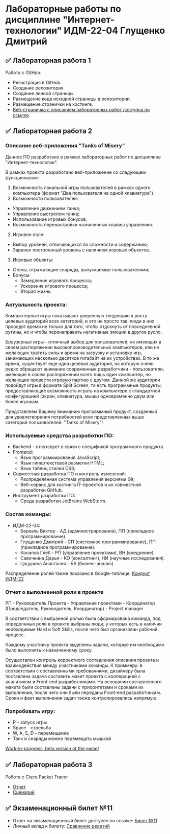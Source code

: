# Лабораторные работы по дисциплине "Интернет-технологии" ИДМ-22-04 Глущенко Дмитрий

## ✅ Лабораторная работа 1

Работа с GitHub:

* Регистрация в GitHub.
* Создание репозитория.
* Создание личной страницы.
* Размещение кода исходной страницы в репозитории.
* Размещение странички на хостинге.
* [Веб-страничка с описанием лабораторных работ доступна по ссылке](https://d-glush.github.io/tanki-otchet/).

## ✅ Лабораторная работа 2

### Описание веб-приложения "Tanks of Misery"

Данное ПО разработано в рамках лабораторных работ по дисциплине "Интернет-технологии".

В рамках проекта разработано веб-приложение со следующем функционалом:
1. Возможность локальной игры пользователей в рамках одного компьютера (формат "Два пользователя на одной клавиатуре").
2. Возможности пользователей:
* Управление движением танка;
* Управление выстрелом танка;
* Использование игровых бонусов;
* Возможность перенастройки назначенных клавиш управления.
2. Игровое поле:
* Выбор уровней, отличающихся по сложности и содержанию;
* Заранее построенный уровень с наличием игровых объектов.
3. Игровые объекты:
* Стены, отражающие снаряды, выпускаемые пользователями;
* Бонусы:
   + Замедление игрового процесса;
   + Ускорение игрового процесса;
   + Вторая жизнь.

### Актуальность проекта:

Компьютерные игры показывают уверенную тенденцию к росту целевых аудиторий всех категорий, и это не просто так: люди в них проводят время не только для того, чтобы отдохнуть от повседневной рутины, но и чтобы перенаправить негативные эмоции в другое русло.

Браузерные игры - отличный выбор для пользователей, не имеющих в своём распоряжении высокопроизводительных компьютеров, или не желающих тратить силы и время на загрузку и установку игр, занимающих несколько десятков гигабайт на их устройствах. В то же время, существует еще одна целевая аудитория, на которую очень редко обращают внимание современные разработчики - пользователи, имеющие в своем распоряжении всего лишь один компьютер, но желающие провести игровую партию с другом. Данной же аудитории подойдут игры в формате Split Screen, то есть программные продукты, предоставляющие возможность играть на компьютере с стандартной конфигурацией (экран, клавиатура, мышь) одновременно двум или более игрокам.

Представляем Вашему вниманию программный продукт, созданный для удовлетворения потребностей всех представленных выше категорий пользователей: "Tanks of Misery"!

### Используемые средства разработки ПО:

* Backend - отсутсвует в связи с спецификой программного продукта.
* Frontend:
   + Язык программирования JavaScript;
   + Язык гипертекстовой разметки HTML;
   + Язык таблиц стилей CSS;
* Совместная разработка ПО и контроль изменений:
   + Распределённая система управления версиями Git;
   + Веб-сервис для хостинга IT-проектов и их совместной разработки GitHub.
* Инструмент разработки ПО:
   + Среда разработки JetBrains WebStorm.

### Состав команды:

+ ИДМ-22-04:
   * Беркаль Виктор - АД (администрирование), ПП (прикладное программирование).
   * Глущенко Дмитрий - СП (системное программирование), ПП (прикладное программирование).
   * Косилов Глеб - РП (управление проектами), ВН (внедрение).
   * Савочкина Дарья - КО (консалтинг), НИ (научные исследования).
   * Цацурина Анастасия - БА (бизнес-анализ).

Распределение ролей также показано в Google-таблице:
[Кондуит ИДМ-22](https://docs.google.com/spreadsheets/d/1ypxgDUpNsaAK5PH90dTfGKdtDnWaeEDWfupEbDokN6A/edit?usp=sharing)

### Отчет о выполненной роли в проекте

РП - Руководитель Проекта - Управление проектами - Координатор (Председатель, Руководитель, Координатор) - Project manager

В соответствии с выбранной ролью была сформирована команда, под определнные роли в проекте выбраны люди, у которых есть в наличии необходимые Hard и Soft Skills, после чего был организован рабочий процесс.

Каждому участнику проекта выделены задачи, которые им необходимо было выполнять к назначенному сроку.

Осуществлен контроль корректного составления описания проекта и взаимодействия между участниками команды. К приммеру: в соответствии с составленными требованиями, дизайнеру была поставлена задача составить макет проекта с кооперацией с аналитиком и Front-end разработчиками. На основании составленного макета были составлены задачи с приоритетами и сроками их выполнения, после чего они были переданы Front-end разработчикам. Сроки и факт выполнения задач также контролировались напрямую.

### Попробовать игру:
* P - запуск игры
* Space - стрельба
* W, A, S, D - перемещение
* Танк и снаряды можно перемещать мышкой

[Work-in-progress, beta version of the game!](https://d-glush.github.io/landing/)

## ✅ Лабораторная работа 3

Работа с Cisco Packet Tracer

* [Отчет](https://github.com/d-glush/d-glush.github.io/raw/main/ИТ_Глущенко_ЛР3.docx)
* [Сценарий](https://github.com/d-glush/d-glush.github.io/raw/main/ИТ_ЛР3_Сценарий.pka)

## ✅ Экзаменационный билет №11

* Ответ на экзаменационный билет доступен по ссылке: [Билет №11](https://github.com/stankin/inet-2022/wiki/exam11)
* Личный вклад к билету: [Сравнение ревизий](https://github.com/stankin/inet-2022/wiki/exam11/_compare/0dc4acc99a74b5e0c8c6ff43a12dd9bd9938d102...aa5a49aa7daa737d5184f5f4c0b9e3f93ff9cfb3)
